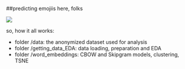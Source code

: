 ##predicting emojiis here, folks

![](https://i.kym-cdn.com/photos/images/original/001/274/468/20b.gif)

so, how it all works:

* folder /data: the anonymized dataset used for analysis
* folder /getting_data_EDA: data loading, preparation and EDA 
* folder /word_embeddings: CBOW and Skipgram models, clustering, TSNE 



